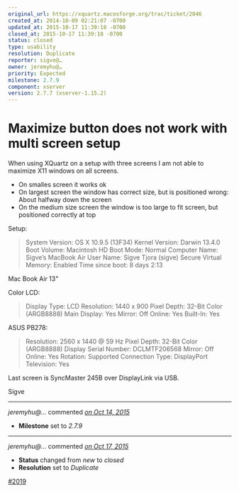 ```yaml
---
original_url: https://xquartz.macosforge.org/trac/ticket/2046
created_at: 2014-10-09 02:21:07 -0700
updated_at: 2015-10-17 11:39:18 -0700
closed_at: 2015-10-17 11:39:18 -0700
status: closed
type: usability
resolution: Duplicate
reporter: sigve@…
owner: jeremyhu@…
priority: Expected
milestone: 2.7.9
component: xserver
version: 2.7.7 (xserver-1.15.2)
---
```


Maximize button does not work with multi screen setup
=====================================================


When using XQuartz on a setup with three screens I am not able to maximize X11 windows on all screens.

-   On smalles screen it works ok
-   On largest screen the window has correct size, but is positioned wrong: About halfway down the screen
-   On the medium size screen the window is too large to fit screen, but positioned correctly at top

Setup:

> System Version: OS X 10.9.5 (13F34)
> Kernel Version: Darwin 13.4.0
> Boot Volume: Macintosh HD
> Boot Mode: Normal
> Computer Name: Sigve’s MacBook Air
> User Name: Sigve Tjora (sigve)
> Secure Virtual Memory: Enabled
> Time since boot: 8 days 2:13

Mac Book Air 13"

Color LCD:

> Display Type: LCD
> Resolution: 1440 x 900
> Pixel Depth: 32-Bit Color (ARGB8888)
> Main Display: Yes
> Mirror: Off
> Online: Yes
> Built-In: Yes

ASUS PB278:

> Resolution: 2560 x 1440 @ 59 Hz
> Pixel Depth: 32-Bit Color (ARGB8888)
> Display Serial Number: DCLMTF206568
> Mirror: Off
> Online: Yes
> Rotation: Supported
> Connection Type: DisplayPort
> Television: Yes

Last screen is SyncMaster 245B over DisplayLink via USB.

Sigve



---

*jeremyhu@…* commented *[on Oct 14, 2015](https://xquartz.macosforge.org/trac/ticket/2046#comment:421 "October 14, 2015 at 6:10 PM PDT")*

-   **Milestone** set to *2.7.9*



---

*jeremyhu@…* commented *[on Oct 17, 2015](https://xquartz.macosforge.org/trac/ticket/2046#comment:422 "October 17, 2015 at 11:39 AM PDT")*

-   **Status** changed from *new* to *closed*
-   **Resolution** set to *Duplicate*

[\#⁠2019](https://xquartz.macosforge.org/trac/ticket/2019)



